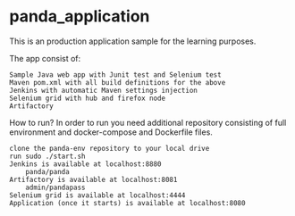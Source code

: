 # panda_application
This is an production application sample for the learning purposes.

The app consist of:

    Sample Java web app with Junit test and Selenium test
    Maven pom.xml with all build definitions for the above
    Jenkins with automatic Maven settings injection
    Selenium grid with hub and firefox node
    Artifactory

How to run?
    In order to run you need additional repository consisting of full environment and docker-compose and Dockerfile files. 
    
    clone the panda-env repository to your local drive
    run sudo ./start.sh
    Jenkins is available at localhost:8880
        panda/panda
    Artifactory is available at localhost:8081
        admin/pandapass
    Selenium grid is available at localhost:4444
    Application (once it starts) is available at localhost:8080
